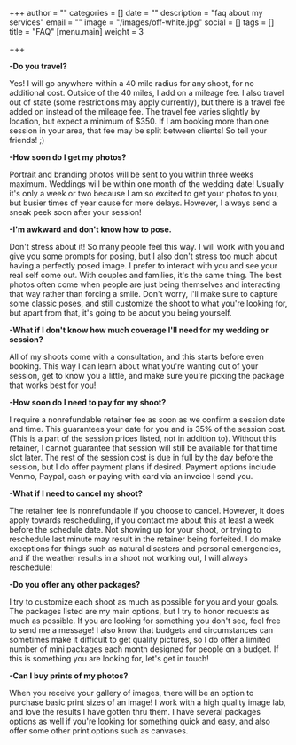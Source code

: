 +++
author = ""
categories = []
date = ""
description = "faq about my services"
email = ""
image = "/images/off-white.jpg"
social = []
tags = []
title = "FAQ"
[menu.main]
weight = 3

+++

**-Do you travel?**

Yes! I will go anywhere within a 40 mile radius for any shoot, for no additional cost. Outside of the 40 miles, I add on a mileage fee. I also travel out of state (some restrictions may apply currently), but there is a travel fee added on instead of the mileage fee. The travel fee varies slightly by location, but expect a minimum of $350. If I am booking more than one session in your area, that fee may be split between clients! So tell your friends! ;)

**-How soon do I get my photos?**

Portrait and branding photos will be sent to you within three weeks maximum. Weddings will be within one month of the wedding date! Usually it's only a week or two because I am so excited to get your photos to you, but busier times of year cause for more delays. However, I always send a sneak peek soon after your session!

**-I'm awkward and don't know how to pose.**

Don't stress about it! So many people feel this way. I will work with you and give you some prompts for posing, but I also don't stress too much about having a perfectly posed image. I prefer to interact with you and see your real self come out. With couples and families, it's the same thing. The best photos often come when people are just being themselves and interacting that way rather than forcing a smile. Don't worry, I'll make sure to capture some classic poses, and still customize the shoot to what you're looking for, but apart from that, it's going to be about you being yourself.

**-What if I don't know how much coverage I'll need for my wedding or session?**

All of my shoots come with a consultation, and this starts before even booking. This way I can learn about what you're wanting out of your session, get to know you a little, and make sure you're picking the package that works best for you!

**-How soon do I need to pay for my shoot?**

I require a nonrefundable retainer fee as soon as we confirm a session date and time. This guarantees your date for you and is 35% of the session cost. (This is a part of the session prices listed, not in addition to). Without this retainer, I cannot guarantee that session will still be available for that time slot later. The rest of the session cost is due in full by the day before the session, but I do offer payment plans if desired. Payment options include Venmo, Paypal, cash or paying with card via an invoice I send you.

**-What if I need to cancel my shoot?**

The retainer fee is nonrefundable if you choose to cancel. However, it does apply towards rescheduling, if you contact me about this at least a week before the schedule date. Not showing up for your shoot, or trying to reschedule last minute may result in the retainer being forfeited. I do make exceptions for things such as natural disasters and personal emergencies, and if the weather results in a shoot not working out, I will always reschedule!

**-Do you offer any other packages?**

I try to customize each shoot as much as possible for you and your goals. The packages listed are my main options, but I try to honor requests as much as possible. If you are looking for something you don't see, feel free to send me a message! I also know that budgets and circumstances can sometimes make it difficult to get quality pictures, so I do offer a limited number of mini packages each month designed for people on a budget. If this is something you are looking for, let's get in touch!

**-Can I buy prints of my photos?**

When you receive your gallery of images, there will be an option to purchase basic print sizes of an image! I work with a high quality image lab, and love the results I have gotten thru them. I have several packages options as well if you're looking for something quick and easy, and also offer some other print options such as canvases.